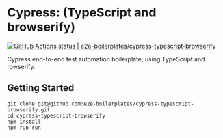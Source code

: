 # Cypress: (TypeScript and browserify)

[![GitHub Actions status | e2e-boilerplates/cypress-typescript-browserify](https://github.com/e2e-boilerplates/cypress-typescript-browserify/workflows/cypress-typescript-browserify/badge.svg)](https://github.com/e2e-boilerplates/cypress-typescript-browserify/actions?workflow=cypress-typescript-browserify)

Cypress end-to-end test automation boilerplate, using TypeScript and rowserify.

## Getting Started

    git clone git@github.com:e2e-boilerplates/cypress-typescript-browserify.git
    cd cypress-typescript-browserify
    npm install
    npm run run
